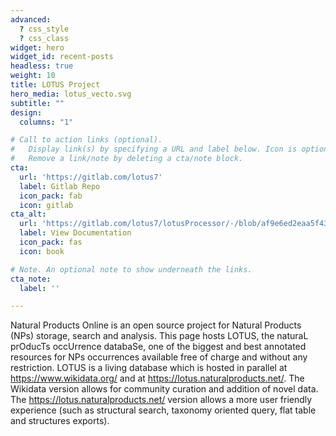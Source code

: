 ```yaml
---
advanced:
  ? css_style
  ? css_class
widget: hero
widget_id: recent-posts
headless: true
weight: 10
title: LOTUS Project
hero_media: lotus_vecto.svg
subtitle: ""
design:
  columns: "1"

# Call to action links (optional).
#   Display link(s) by specifying a URL and label below. Icon is optional for `cta`.
#   Remove a link/note by deleting a cta/note block.
cta:
  url: 'https://gitlab.com/lotus7'
  label: Gitlab Repo
  icon_pack: fab
  icon: gitlab
cta_alt:
  url: 'https://gitlab.com/lotus7/lotusProcessor/-/blob/af9e6ed2eaa5f43b3cfc436dbe527a9ea10cfbab/README.adoc'
  label: View Documentation
  icon_pack: fas
  icon: book

# Note. An optional note to show underneath the links.
cta_note:
  label: ''

---
```

Natural Products Online is an open source project for Natural Products (NPs) storage, search and analysis. This page hosts LOTUS, the naturaL prOducTs occUrrence databaSe, one of the biggest and best annotated resources for NPs occurrences available free of charge and without any restriction. LOTUS is a living database which is hosted in parallel at <https://www.wikidata.org/> and at <https://lotus.naturalproducts.net/>. The Wikidata version allows for community curation and addition of novel data. The <https://lotus.naturalproducts.net/> version allows a more user friendly experience (such as structural search, taxonomy oriented query, flat table and structures exports).